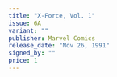 ```yaml
---
title: "X-Force, Vol. 1"
issue: 6A
variant: ""
publisher: Marvel Comics
release_date: "Nov 26, 1991"
signed_by: ""
price: 1
---
```

